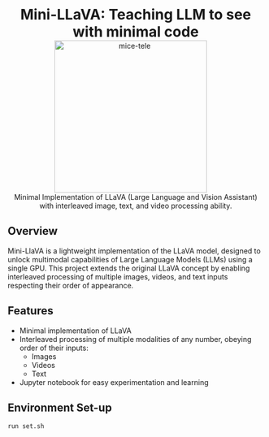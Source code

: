 <!-- <div style="display: flex; align-items: center; margin-bottom: 20px;"> -->
<div align="center">
  <h1 style="margin: 0;">Mini-LLaVA: Teaching LLM to see with minimal code</h1>
  <img src="https://github.com/user-attachments/assets/45681a03-d10f-4e54-ba58-f858dde11dfd" width="300" alt="mice-tele" style="margin-right: 20px;">
  <div>
    <p style="margin: 0;">Minimal Implementation of LLaVA (Large Language and Vision Assistant) with interleaved image, text, and video processing ability.</p>
  </div>
</div>

## Overview

Mini-LlaVA is a lightweight implementation of the LLaVA model, designed to unlock multimodal capabilities of Large Language Models (LLMs) using a single GPU. This project extends the original LLaVA concept by enabling interleaved processing of multiple images, videos, and text inputs respecting their order of appearance.

## Features

- Minimal implementation of LLaVA
- Interleaved processing of multiple modalities of any number, obeying order of their inputs:
  - Images
  - Videos
  - Text
- Jupyter notebook for easy experimentation and learning

## Environment Set-up
```shell
run set.sh
```
